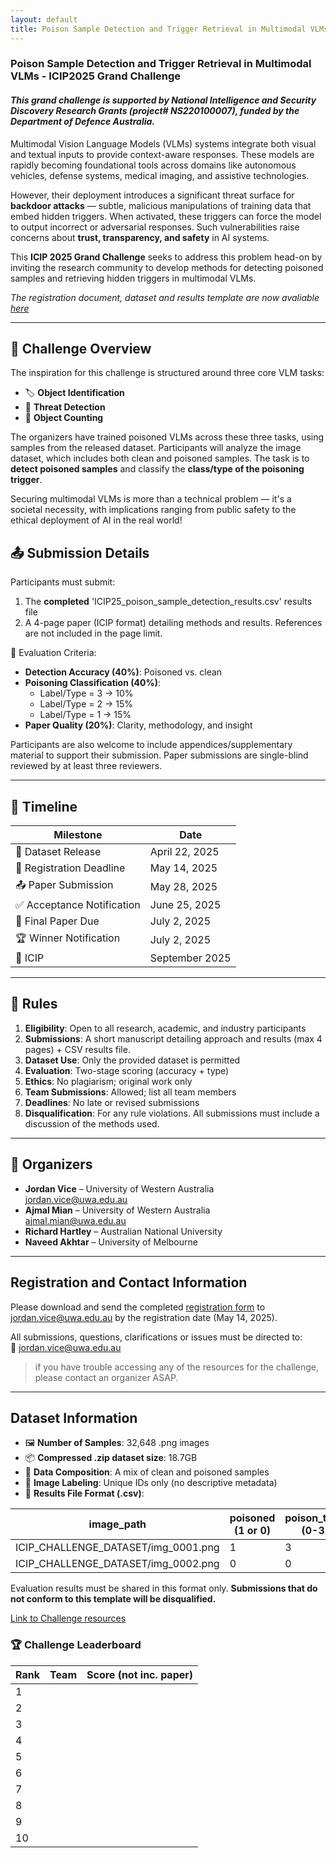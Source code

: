 ```yaml
---
layout: default
title: Poison Sample Detection and Trigger Retrieval in Multimodal VLMs
---
```

### Poison Sample Detection and Trigger Retrieval in Multimodal VLMs - ICIP2025 Grand Challenge
#### *This grand challenge is supported by National Intelligence and Security Discovery Research Grants (project# NS220100007), funded by the Department of Defence Australia.*
Multimodal Vision Language Models (VLMs) systems integrate both visual and textual inputs to provide context-aware responses. These models are rapidly becoming foundational tools across domains like autonomous vehicles, defense systems, medical imaging, and assistive technologies.

However, their deployment introduces a significant threat surface for **backdoor attacks** — subtle, malicious manipulations of training data that embed hidden triggers. When activated, these triggers can force the model to output incorrect or adversarial responses. Such vulnerabilities raise concerns about **trust, transparency, and safety** in AI systems.

This **ICIP 2025 Grand Challenge** seeks to address this problem head-on by inviting the research community to develop methods for detecting poisoned samples and retrieving hidden triggers in multimodal VLMs.

*The registration document, dataset and results template are now avaliable [here](https://drive.google.com/drive/folders/1Qi6X1VSLjnZWDsdQCmOA4jDCLuJdIJhn?usp=sharing)*

---

## 🎯 Challenge Overview
The inspiration for this challenge is structured around three core VLM tasks:
- 🏷️ **Object Identification**  
- 🚨 **Threat Detection**  
- 🔢 **Object Counting**

The organizers have trained poisoned VLMs across these three tasks, using samples from the released dataset. Participants will analyze the image dataset, which includes both clean and poisoned samples. The task is to **detect poisoned samples** and classify the **class/type of the poisoning trigger**.

Securing multimodal VLMs is more than a technical problem — it's a societal necessity, with implications ranging from public safety to the ethical deployment of AI in the real world!

## 📤 Submission Details
Participants must submit:
1. The **completed** 'ICIP25_poison_sample_detection_results.csv' results file
2. A 4-page paper (ICIP format) detailing methods and results. References are not included in the page limit.
   
🧪 Evaluation Criteria:
- **Detection Accuracy (40%)**: Poisoned vs. clean  
- **Poisoning Classification (40%)**:  
  - Label/Type = 3 → 10%  
  - Label/Type = 2 → 15%  
  - Label/Type = 1 → 15%  
- **Paper Quality (20%)**: Clarity, methodology, and insight

Participants are also welcome to include appendices/supplementary material to support their submission.
Paper submissions are single-blind reviewed by at least three reviewers.

---

## 📅 Timeline

| Milestone | Date |
|---------- |------|
| 📂 Dataset Release | April 22, 2025 |
| 📝 Registration Deadline | May 14, 2025 |
| 📤 Paper Submission | May 28, 2025 |
| ✅ Acceptance Notification | June 25, 2025 |
| 📘 Final Paper Due | July 2, 2025 |
| 🏆 Winner Notification | July 2, 2025 |
| 🎤 ICIP | September 2025 |

---

## 📜 Rules
1. **Eligibility**: Open to all research, academic, and industry participants  
2. **Submissions**: A short manuscript detailing approach and results (max 4 pages) + CSV results file. 
3. **Dataset Use**: Only the provided dataset is permitted  
4. **Evaluation**: Two-stage scoring (accuracy + type)  
5. **Ethics**: No plagiarism; original work only  
6. **Team Submissions**: Allowed; list all team members  
7. **Deadlines**: No late or revised submissions  
8. **Disqualification**: For any rule violations. All submissions must include a discussion of the methods used.
   
---

## 👥 Organizers
- **Jordan Vice** – University of Western Australia  
  [jordan.vice@uwa.edu.au](mailto:jordan.vice@uwa.edu.au)  
- **Ajmal Mian** – University of Western Australia  
  [ajmal.mian@uwa.edu.au](mailto:ajmal.mian@uwa.edu.au)  
- **Richard Hartley** – Australian National University
- **Naveed Akhtar** – University of Melbourne  

---

## Registration and Contact Information
Please download and send the completed [registration form](https://docs.google.com/document/d/1W3ZpanvCPfkeZG_RpOKerkfDMJL508AI/edit?usp=sharing&ouid=105206006994843047704&rtpof=true&sd=true) to [jordan.vice@uwa.edu.au](mailto:jordan.vice@uwa.edu.au) by the registration date (May 14, 2025).

All submissions, questions, clarifications or issues must be directed to:  
📧 [jordan.vice@uwa.edu.au](mailto:jordan.vice@uwa.edu.au)


> if you have trouble accessing any of the resources for the challenge, please contact an organizer ASAP.

---

## Dataset Information
- 🖼️ **Number of Samples**: 32,648 .png images
- 📦 **Compressed .zip dataset size**: 18.7GB
- 🧪 **Data Composition**: A mix of clean and poisoned samples
- 🔀 **Image Labeling**: Unique IDs only (no descriptive metadata)
- 📄 **Results File Format (.csv)**:
  
| image_path                             | poisoned (1 or 0) | poison_type (0-3) |
|------------------------                |-------------------|------------------------|
| ICIP_CHALLENGE_DATASET/img_0001.png    | 1                 | 3                      |
| ICIP_CHALLENGE_DATASET/img_0002.png    | 0                 | 0                      |

Evaluation results must be shared in this format only. **Submissions that do not conform to this template will be disqualified.**


[Link to Challenge resources](https://drive.google.com/drive/folders/1Qi6X1VSLjnZWDsdQCmOA4jDCLuJdIJhn?usp=sharing)


### 🏆 Challenge Leaderboard ###

| Rank    | Team       | Score (not inc. paper) |
|-------- |------------|------------------------|
| 1       |            |                        |
| 2       |            |                        |
| 3       |            |                        |
| 4       |            |                        |
| 5       |            |                        |
| 6       |            |                        |
| 7       |            |                        |
| 8       |            |                        |
| 9       |            |                        |
| 10      |            |                        |
